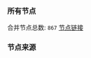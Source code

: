 ### 所有节点
合并节点总数: `867`
[节点链接](https://raw.githubusercontent.com/rzhy1/11/master/sub/sub_merge_base64.txt)

### 节点来源
